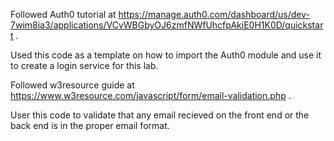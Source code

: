 Followed Auth0 tutorial at https://manage.auth0.com/dashboard/us/dev-7wim8ia3/applications/VCvWBGbyOJ6zmfNWfUhcfpAkiE0H1K0D/quickstart .

Used this code as a template on how to import the Auth0 module and use it to create a login service for this lab.


Followed w3resource guide at https://www.w3resource.com/javascript/form/email-validation.php .

User this code to validate that any email recieved on the front end or the back end is in the proper email format.